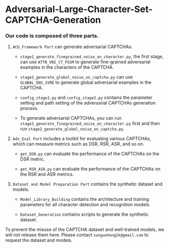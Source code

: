 # Adversarial-Large-Character-Set-CAPTCHA-Generation

### Our code is composed of three parts.
1. `ACG_Framework Part` can generate adversarial CAPTCHAs.

   * `stage1_generate_finegrained_noise_on_character.py`, the first stage, can use `ATTN_VNI_CT_FGSM` to generate fine-grained adversarial examples in the characters of the CAPTCHA.

   * `stage2_generate_global_noise_on_captcha.py` can use `GLOBAL_ENS_SVRE` to generate global adversarial examples in the CAPTCHA.

   * `config_stage1.py` and `config_stage2.py` contains the parameter setting and path setting of the adversarial CAPTCHAs generation process.

   * To generate adversarial CAPTCHAs, you can run `stage1_generate_finegrained_noise_on_character.py` first and then run `stage2_generate_global_noise_on_captcha.py`.

2. `Adv_Eval Part` includes a toolkit for evaluating various CAPTCHAs, which can measure metrics such as DSR, RSR, ASR, and so on.

   * `get_DSR.py` can evaluate the performance of the CAPTCHAs on the DSR metric.

   * `get_RSR_ASR.py` can evaluate the performance of the CAPTCHAs on the RSR and ASR metrics.

3. `Dataset and Model Preparation Part` contains the synthetic dataset and models.

   * `Model_Library_Building` contains the architecture and training parameters for all character detection and recognition models.

   * `Dataset_Generation` contains scripts to generate the synthetic dataset.

To prevent the misuse of the CAPTCHA dataset and well-trained models, we will not release them here. Please contact `sunguoheng2k@gmail.com` to request the dataset and models.